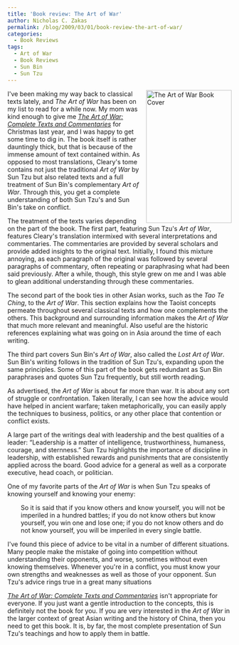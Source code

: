 ```yaml
---
title: 'Book review: The Art of War'
author: Nicholas C. Zakas
permalink: /blog/2009/03/01/book-review-the-art-of-war/
categories:
  - Book Reviews
tags:
  - Art of War
  - Book Reviews
  - Sun Bin
  - Sun Tzu
---
```

[<img src="/images/wp-content/uploads/2009/03/artofwar-192x299.jpg" alt="The Art of War Book Cover" width="192" height="299" align="right" />][1] I've been making my way back to classical texts lately, and <cite>The Art of War</cite> has been on my list to read for a while now. My mom was kind enough to give me <cite><a href="http://www.amazon.com/gp/product/1590300548?ie=UTF8&tag=nczonline-20&linkCode=as2&camp=1789&creative=390957&creativeASIN=1590300548">The Art of War: Complete Texts and Commentaries</a></cite> for Christmas last year, and I was happy to get some time to dig in. The book itself is rather dauntingly thick, but that is because of the immense amount of text contained within. As opposed to most translations, Cleary's tome contains not just the traditional <cite>Art of War</cite> by Sun Tzu but also related texts and a full treatment of Sun Bin's complementary <cite>Art of War</cite>. Through this, you get a complete understanding of both Sun Tzu's and Sun Bin's take on conflict.

The treatment of the texts varies depending on the part of the book. The first part, featuring Sun Tzu's <cite>Art of War</cite>, features Cleary's translation intermixed with several interpretations and commentaries. The commentaries are provided by several scholars and provide added insights to the original text. Initially, I found this mixture annoying, as each paragraph of the original was followed by several paragraphs of commentary, often repeating or paraphrasing what had been said previously. After a while, though, this style grew on me and I was able to glean additional understanding through these commentaries.

The second part of the book ties in other Asian works, such as the <cite>Tao Te Ching</cite>, to the <cite>Art of War</cite>. This section explains how the Taoist concepts permeate throughout several classical texts and how one complements the others. This background and surrounding information makes the <cite>Art of War</cite> that much more relevant and meaningful. Also useful are the historic references explaining what was going on in Asia around the time of each writing.

The third part covers Sun Bin's <cite>Art of War</cite>, also called the <cite>Lost Art of War</cite>. Sun Bin's writing follows in the tradition of Sun Tzu's, expanding upon the same principles. Some of this part of the book gets redundant as Sun Bin paraphrases and quotes Sun Tzu frequently, but still worth reading.

As advertised, the <cite>Art of War</cite> is about far more than war. It is about any sort of struggle or confrontation. Taken literally, I can see how the advice would have helped in ancient warfare; taken metaphorically, you can easily apply the techniques to business, politics, or any other place that contention or conflict exists.

A large part of the writings deal with leadership and the best qualities of a leader: &#8220;Leadership is a matter of intelligence, trustworthiness, humaness, courage, and sternness.&#8221; Sun Tzu highlights the importance of discipline in leadership, with established rewards and punishments that are consistently applied across the board. Good advice for a general as well as a corporate executive, head coach, or politician.

One of my favorite parts of the <cite>Art of War</cite> is when Sun Tzu speaks of knowing yourself and knowing your enemy:

<p style="padding-left: 30px;">
  So it is said that if you know others and know yourself, you will not be imperiled in a hundred battles; if you do not know others but know yourself, you win one and lose one; if you do not know others and do not know yourself, you will be imperiled in every single battle.
</p>

I've found this piece of advice to be vital in a number of different situations. Many people make the mistake of going into competition without understanding their opponents, and worse, sometimes without even knowing themselves. Whenever you're in a conflict, you must know your own strengths and weaknesses as well as those of your opponent. Sun Tzu's advice rings true in a great many situations

<cite><a href="http://www.amazon.com/gp/product/1590300548?ie=UTF8&tag=nczonline-20&linkCode=as2&camp=1789&creative=390957&creativeASIN=1590300548">The Art of War: Complete Texts and Commentaries</a></cite> isn't appropriate for everyone. If you just want a gentle introduction to the concepts, this is definitely not the book for you. If you are very interested in the <cite>Art of War</cite> in the larger context of great Asian writing and the history of China, then you need to get this book. It is, by far, the most complete presentation of Sun Tzu's teachings and how to apply them in battle.

 [1]: http://www.amazon.com/gp/product/1590300548?ie=UTF8&tag=nczonline-20&linkCode=as2&camp=1789&creative=390957&creativeASIN=1590300548
